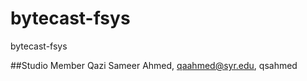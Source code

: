 bytecast-fsys
=============

bytecast-fsys

##Studio Member
Qazi Sameer Ahmed, qaahmed@syr.edu, qsahmed
